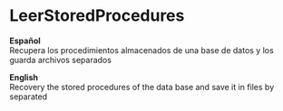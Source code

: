 # LeerStoredProcedures
<b>Español</b><br/>
Recupera los procedimientos almacenados de una base de datos y los guarda archivos separados

<b>English</b><br/>
Recovery the stored procedures of the data base and save it in files by separated

